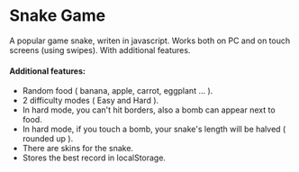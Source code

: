 # Snake Game

A popular game snake, writen in javascript. Works both on PC and on touch screens (using swipes). With additional features.

#### Additional features:
- Random food ( banana, apple, carrot, eggplant ... ).
- 2 difficulty modes ( Easy and Hard ).
- In hard mode, you can't hit borders, also a bomb can appear next to food.
- In hard mode, if you touch a bomb, your snake's length will be halved ( rounded up ).
- There are skins for the snake.
- Stores the best record in localStorage.
